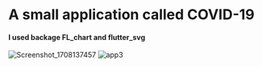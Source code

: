 # A small application called COVID-19

#### I used backage FL_chart and flutter_svg

![Screenshot_1708137457](https://github.com/Mohamed-Essam-Mohamed/covid_app3/assets/152906492/535dc26d-98a2-40df-8ef4-24bf2f1b5502)
![app3](https://github.com/Mohamed-Essam-Mohamed/covid_app3/assets/152906492/8cdb8450-45ea-4eee-b3b0-6695de205085)
